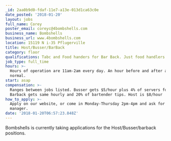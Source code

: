 ```yaml
---
_id: 2aa0b9d0-fdaf-11e7-a13e-013d1ca63c0e
date_posted: '2018-01-20'
layout: jobs
full_name: Corey
poster_email: coreyc@4bombshells.com
business_name: Bombshells
business_url: www.4bombshells.com
location: 15119 N i-35 Pflugerville
title: Host/Busser/BarBack
category: floor
qualifications: Tabc and Food handers for Bar Back. Just food handlers for Host/Busser
job_type: full_time
hours: >-
  Hours of operation are 11am-2am every day. An hour before and after are
  normal.
start: asap
compensation: >-
  Ranges between jobs listed. Busser gets $5/hour plus 4% of servers food sales.
  Barback gets same hourly and 20% of bartender tips. Host is $8/hour
how_to_apply: >-
  Apply on our website, or come in Monday-Thursday 2pm-4pm and ask for a
  manager.
date: '2018-01-20T06:57:23.848Z'
---
```

Bombshells is currently taking applications for the Host/Busser/barback positions.

